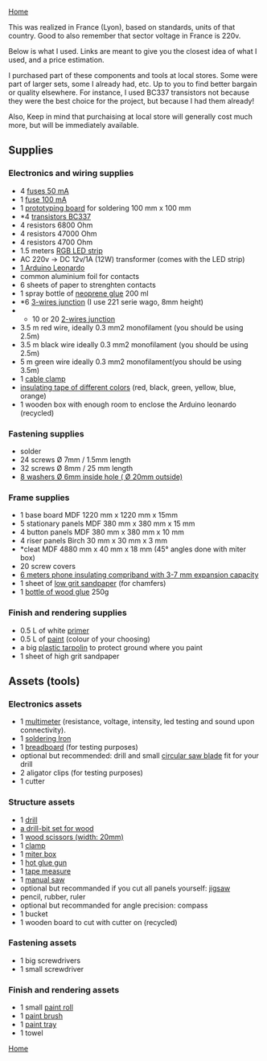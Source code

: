 [Home](./README.md)

This was realized in France (Lyon), based on standards, units of that country. Good to also remember that sector voltage in France is 220v.

Below is what I used. Links are meant to give you the closest idea of what I used, and a price estimation. 

I purchased part of these components and tools at local stores. Some were part of larger sets, some I already had, etc.
 Up to you to find better bargain or quality elsewhere. For instance, I used BC337 transistors not because they were the best choice for the project, but because I had them already!

Also, Keep in mind that purchaising at local store will generally cost much more, but will be immediately available.


## Supplies

### Electronics and wiring supplies
- 4 [fuses 50 mA](https://fr.farnell.com/schurter/0034-6001/fuse-pcb-50ma-250v-fast-acting/dp/1211989)
- 1 [fuse 100 mA](https://fr.farnell.com/littelfuse/37001000430/fusible-tr5-quick-bfaible-100ma/dp/9515895)
- 1 [prototyping board](https://www.digikey.fr/catalog/en/partgroup/7050-100-board/8117) for soldering 100 mm x 100 mm
- *4 [transistors BC337](https://fr.farnell.com/multicomp/bc337/transistor-npn-to-92/dp/1574379)
- 4 resistors 6800 Ohm
- 4 resistors 47000 Ohm
- 4 resistors 4700 Ohm
- 1.5 meters [RGB LED strip](https://www.leroymerlin.fr/v3/p/produits/kit-ruban-led-1-5m-multicolore-e1500922964) 
- AC 220v -> DC 12v/1A (12W) transformer (comes with the LED strip)
- [1 Arduino Leonardo](https://www.ag-electronique.fr/modules-arduino/47-arduino-leonardo-velard-a000052-8058333491127.html)
- common aluminium foil for contacts
- 6 sheets of paper to strenghten contacts
- 1  spray bottle of [neoprene glue](https://www.leroymerlin.fr/v3/p/produits/colle-aerosol-neoprene-multi-usages-sader-200ml-e35093) 200 ml
- *6 [3-wires junction](https://www.leroymerlin.fr/v3/p/produits/5-minibornes-automatiques-a-levier-0-08-a-4-mm2-3-entrees-rigide-souple-wago-e1500746887) (I use 221 serie wago, 8mm height)
- * 10 or 20 [2-wires junction](https://www.leroymerlin.fr/v3/p/produits/10-minibornes-automatiques-a-levier-0-08-a-4-mm2-2-entrees-rigide-souple-wago-e1500804633) 
- 3.5 m red wire, ideally 0.3 mm2 monofilament (you should be using 2.5m)
- 3.5 m black wire ideally 0.3 mm2 monofilament (you should be using 2.5m)
- 5 m green wire ideally 0.3 mm2 monofilament(you should be using 3.5m)
- 1 [cable clamp](https://www.leroymerlin.fr/v3/p/produits/lot-de-25-colliers-diam-2-a-50-mm-l-195-mm-e1400914882)
- [insulating tape of different colors](https://www.leroymerlin.fr/v3/p/produits/lot-de-6-rubans-adhesifs-voltman-l-5-m-x-l-15-mm-e181273) (red, black, green, yellow, blue, orange)
- 1 wooden box with enough room to enclose the Arduino leonardo (recycled)


### Fastening supplies
- solder
- 24 screws Ø 7mm / 1.5mm length 
- 32  screws  Ø 8mm / 25 mm length
- [8 washers Ø 6mm inside hole ( Ø 20mm outside)](https://www.castorama.fr/rondelles-plates-larges-de-reparation-en-acier-au-carbone-o-6mm-10-pieces/3663602753995_CAFR.prd)

### Frame supplies
- 1 base board MDF 1220 mm x 1220 mm x 15mm
- 5 stationary panels MDF 380 mm x 380 mm x 15 mm
- 4 button panels MDF 380 mm x 380 mm x 10 mm
- 4 riser panels Birch 30 mm x 30 mm x 3 mm
- *cleat MDF 4880 mm x 40 mm x 18 mm (45° angles done with miter box)
- 20 screw covers
- [6 meters phone insulating compriband with 3-7 mm expansion capacity](https://www.amazon.fr/Compriband-%C3%A9tanche-fen%C3%AAtres-Largeur-15/dp/B07F812Z88)
- 1 sheet of [low grit sandpaper](https://www.leroymerlin.fr/v3/p/produits/feuille-abrasive-230-x-280-mm-grains-40-e55263) (for chamfers)
- 1 [bottle of wood glue](https://www.leroymerlin.fr/v3/p/produits/colle-a-bois-rapide-special-materiaux-sader-250g-e35131) 250g

### Finish and rendering supplies

- 0.5 L of white [primer](https://www.leroymerlin.fr/v3/p/produits/sous-couche-avant-peinture-sol-interieur-luxens-blanc-0-5-l-e1401134107)
- 0.5 L of [paint](https://www.leroymerlin.fr/v3/p/produits/peinture-sol-interieur-haute-resistance-luxens-gris-galet-n-1-0-5-l-e1400829458) (colour of your choosing)
- a big [plastic tarpolin](https://www.leroymerlin.fr/v3/p/produits/peinture-droguerie/rouleau-pinceau-et-bache-de-protection/bache-ruban-de-masquage-et-combinaison-l1308221680) to protect ground where you paint
- 1 sheet of high grit sandpaper


## Assets (tools)

### Electronics assets
- 1 [multimeter](https://www.amazon.fr/Velleman-dvm835-Multim%C3%A8tre-num%C3%A9rique-500-1999-points/dp/B07BDVQ951) (resistance, voltage, intensity, led testing and sound upon connectivity). 
- 1 [soldering Iron](https://www.velleman.eu/products/view/?country=fr&lang=fr&id=349590)
- 1 [breadboard](https://fr.farnell.com/mcm/21-18936/carte-de-prototypage-55-x-83-mm/dp/2855018?st=breadboard) (for testing purposes)
- optional but recommended: drill and small [circular saw blade](https://www.leroymerlin.fr/v3/p/produits/fraise-scie-a-fente-diam-45-mm-wolfcraft-e190508) fit for your drill
- 2 aligator clips (for testing purposes)
- 1 cutter

### Structure assets
- 1 [drill](https://www.leroymerlin.fr/v3/p/perceuse-l1501561703?queryredirect=perceuse)
- [a drill-bit set for wood](https://www.leroymerlin.fr/v3/p/produits/lot-de-8-meches-a-bois-robustline-diam-3-a-10-mm-bosch-e1501847408)
- 1 [wood scissors (width: 20mm)](https://www.leroymerlin.fr/v3/p/produits/ciseaux-de-sculpteur-dexter-de-16-a-20-mm-e56114)
- 1 [clamp](https://www.leroymerlin.fr/v3/p/produits/presse-a-manche-dexter-300-mm-e51379)
- 1 [miter box](https://www.leroymerlin.fr/v3/p/produits/boite-a-onglet-manuelle-neuhofer-e1501676842) 
- 1 [hot glue gun](https://www.castorama.fr/pistolet-a-colle-sans-fil-rapid-cg-270/3221633029948_CAFR.prd)
- 1 [tape measure](https://www.castorama.fr/metre-a-ruban-facom-3-m-x-16-mm/3148517125001_CAFR.prd)
- 1 [manual saw](https://www.leroymerlin.fr/v3/p/produits/scie-universelle-e1500657807)
- optional but recommanded if you cut all panels yourself: [jigsaw](https://www.castorama.fr/scie-sauteuse-bosch-pst7200e/3165140817837_CAFR.prd)
- pencil, rubber, ruler
- optional but recommanded for angle precision: compass
- 1 bucket
- 1 wooden board to cut with cutter on (recycled)

### Fastening assets
- 1 big screwdrivers
- 1 small screwdriver

### Finish and rendering assets
- 1 small [paint roll](https://www.leroymerlin.fr/v3/p/produits/kit-d-outils-pour-peinture-mur-et-plafond-dexter-e1401293955)
- 1 [paint brush](https://www.leroymerlin.fr/v3/p/produits/pinceau-plat-pour-peindre-dexter-30-mm-e1401395484)
- 1 [paint tray](https://www.leroymerlin.fr/v3/p/produits/bac-a-peinture-rouleau-180-mm-nespoli-e183535)
- 1 towel



[Home](./README.md)
